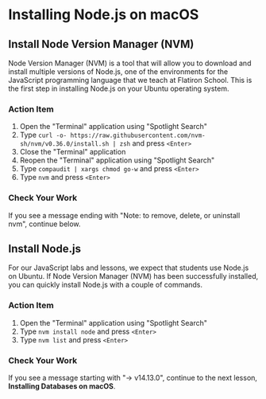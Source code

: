 # Installing Node.js on macOS

## Install Node Version Manager (NVM)

Node Version Manager (NVM) is a tool that will allow you to download and install
multiple versions of Node.js, one of the environments for the JavaScript
programming language that we teach at Flatiron School. This is the first step in
installing Node.js on your Ubuntu operating system.

### Action Item

1. Open the "Terminal" application using "Spotlight Search"
2. Type `curl -o- https://raw.githubusercontent.com/nvm-sh/nvm/v0.36.0/install.sh | zsh` and press `<Enter>`
3. Close the "Terminal" application
4. Reopen the "Terminal" application using "Spotlight Search"
5. Type `compaudit | xargs chmod go-w` and press `<Enter>`
6. Type `nvm` and press `<Enter>`

### Check Your Work

If you see a message ending with "Note: to remove, delete, or uninstall nvm",
continue below.

## Install Node.js

For our JavaScript labs and lessons, we expect that students use Node.js on
Ubuntu. If Node Version Manager (NVM) has been successfully installed, you can
quickly install Node.js with a couple of commands.

### Action Item

1. Open the "Terminal" application using "Spotlight Search"
2. Type `nvm install node` and press `<Enter>`
3. Type `nvm list` and press `<Enter>`

### Check Your Work

If you see a message starting with "-> v14.13.0", continue to the next lesson,
**Installing Databases on macOS**.
